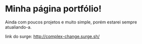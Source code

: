 # Minha página portfólio!

Ainda com poucos projetos e muito simple, porém estarei sempre atualiando-a.

link do surge: http://complex-change.surge.sh/